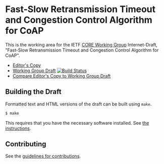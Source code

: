 # Fast-Slow Retransmission Timeout and Congestion Control Algorithm for CoAP

This is the working area for the IETF [CORE Working Group](https://datatracker.ietf.org/wg/core/documents/) Internet-Draft, "Fast-Slow Retransmission Timeout and Congestion Control Algorithm for CoAP".

* [Editor's Copy](https://core-wg.github.io/fasor/#go.draft-ietf-core-fasor.html)
* [Working Group Draft](https://tools.ietf.org/html/draft-ietf-core-fasor)  [![Build Status](https://travis-ci.org/core-wg/fasor.svg?branch=master)](https://travis-ci.org/core-wg/fasor)
* [Compare Editor's Copy to Working Group Draft](https://core-wg.github.io/fasor/#go.draft-ietf-core-fasor.diff)

## Building the Draft

Formatted text and HTML versions of the draft can be built using `make`.

```sh
$ make
```

This requires that you have the necessary software installed.  See
[the instructions](https://github.com/martinthomson/i-d-template/blob/master/doc/SETUP.md).


## Contributing

See the
[guidelines for contributions](https://github.com/core-wg/fasor/blob/master/CONTRIBUTING.md).
